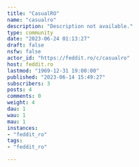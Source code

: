 ```yaml
---
title: "CasualRO" 
name: "casualro"
description: "Description not available."
type: community
date: "2023-06-24 01:13:27"
draft: false
nsfw: false
actor_id: "https://feddit.ro/c/casualro"
host: feddit.ro
lastmod: "1969-12-31 19:00:00"
published: "2023-06-14 15:49:27"
subscribers: 3
posts: 4
comments: 0
weight: 4
dau: 1
wau: 1
mau: 1
instances:
- "feddit_ro"
tags: 
- "feddit_ro"

---
```

